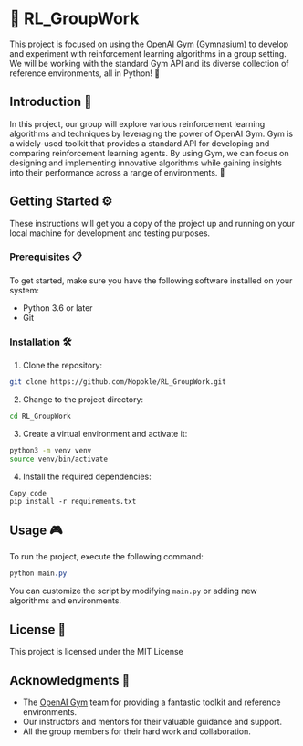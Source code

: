 # 🤖 RL_GroupWork

This project is focused on using the [OpenAI Gym](https://gymnasium.farama.org/#)  (Gymnasium) to develop and experiment with reinforcement learning algorithms in a group setting. We will be working with the standard Gym API and its diverse collection of reference environments, all in Python! 🐍

## Introduction 🎉

In this project, our group will explore various reinforcement learning algorithms and techniques by leveraging the power of OpenAI Gym. Gym is a widely-used toolkit that provides a standard API for developing and comparing reinforcement learning agents. By using Gym, we can focus on designing and implementing innovative algorithms while gaining insights into their performance across a range of environments. 🚀
## Getting Started ⚙️

These instructions will get you a copy of the project up and running on your local machine for development and testing purposes.
### Prerequisites 📋

To get started, make sure you have the following software installed on your system:
- Python 3.6 or later
- Git
### Installation 🛠️ 
1. Clone the repository:

```bash
git clone https://github.com/Mopokle/RL_GroupWork.git
``` 
2. Change to the project directory:

```bash
cd RL_GroupWork
``` 
3. Create a virtual environment and activate it:

```bash
python3 -m venv venv
source venv/bin/activate
``` 
4. Install the required dependencies:

```
Copy code
pip install -r requirements.txt
```
## Usage 🎮

To run the project, execute the following command:

```css
python main.py
```

You can customize the script by modifying `main.py` or adding new algorithms and environments.
## License 📄

This project is licensed under the MIT License
## Acknowledgments 🌟 
- The [OpenAI Gym](https://github.com/openai/gym) team for providing a fantastic toolkit and reference environments.
- Our instructors and mentors for their valuable guidance and support.
- All the group members for their hard work and collaboration.

